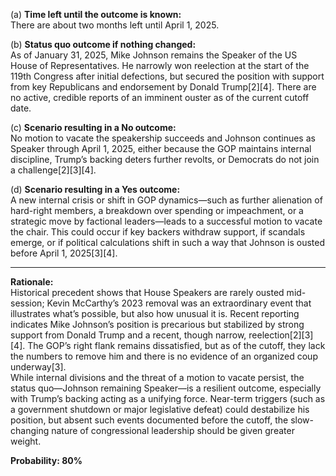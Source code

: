 (a) **Time left until the outcome is known:**  
There are about two months left until April 1, 2025.

(b) **Status quo outcome if nothing changed:**  
As of January 31, 2025, Mike Johnson remains the Speaker of the US House of Representatives. He narrowly won reelection at the start of the 119th Congress after initial defections, but secured the position with support from key Republicans and endorsement by Donald Trump[2][4]. There are no active, credible reports of an imminent ouster as of the current cutoff date.

(c) **Scenario resulting in a No outcome:**  
No motion to vacate the speakership succeeds and Johnson continues as Speaker through April 1, 2025, either because the GOP maintains internal discipline, Trump’s backing deters further revolts, or Democrats do not join a challenge[2][3][4].

(d) **Scenario resulting in a Yes outcome:**  
A new internal crisis or shift in GOP dynamics—such as further alienation of hard-right members, a breakdown over spending or impeachment, or a strategic move by factional leaders—leads to a successful motion to vacate the chair. This could occur if key backers withdraw support, if scandals emerge, or if political calculations shift in such a way that Johnson is ousted before April 1, 2025[3][4].

---

**Rationale:**  
Historical precedent shows that House Speakers are rarely ousted mid-session; Kevin McCarthy’s 2023 removal was an extraordinary event that illustrates what’s possible, but also how unusual it is. Recent reporting indicates Mike Johnson’s position is precarious but stabilized by strong support from Donald Trump and a recent, though narrow, reelection[2][3][4]. The GOP’s right flank remains dissatisfied, but as of the cutoff, they lack the numbers to remove him and there is no evidence of an organized coup underway[3].  
While internal divisions and the threat of a motion to vacate persist, the status quo—Johnson remaining Speaker—is a resilient outcome, especially with Trump’s backing acting as a unifying force. Near-term triggers (such as a government shutdown or major legislative defeat) could destabilize his position, but absent such events documented before the cutoff, the slow-changing nature of congressional leadership should be given greater weight.

**Probability: 80%**
